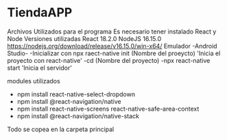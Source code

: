 # TiendaAPP
Archivos Utilizados para el programa
Es necesario tener instalado React y Node
Versiones utilizadas
React 18.2.0
NodeJS 16.15.0
https://nodejs.org/download/release/v16.15.0/win-x64/
Emulador -Android Studio-
-Inicializar con npx raect-native init (Nombre del proeycto) 'Inicia el proyecto con react-native'
-cd (Nombre del proyecto)
-npx react-native start 'Inicia el servidor'

modules utilizados
- npm install react-native-select-dropdown
- npm install @react-navigation/native
- npm install react-native-screens react-native-safe-area-context
- npm install @react-navigation/native-stack

Todo se copea en la carpeta principal
